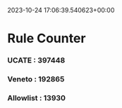 2023-10-24 17:06:39.540623+00:00
# Rule Counter 
 ### UCATE : 397448

 ### Veneto : 192865

 ### Allowlist : 13930